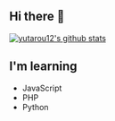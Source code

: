 ## Hi there 👋

[![yutarou12's github stats](https://github-readme-stats.vercel.app/api?username=yutarou12&show_icons=true&theme=radical)](https://github.com/anuraghazra/github-readme-stats)

## I'm learning
* JavaScript
* PHP
* Python

<!--
**yutarou12/yutarou12** is a ✨ _special_ ✨ repository because its `README.md` (this file) appears on your GitHub profile.

Here are some ideas to get you started:

- 🔭 I’m currently working on ...
- 🌱 I’m currently learning ...
- 👯 I’m looking to collaborate on ...
- 🤔 I’m looking for help with ...
- 💬 Ask me about ...
- 📫 How to reach me: ...
- 😄 Pronouns: ...
- ⚡ Fun fact: ...
-->

